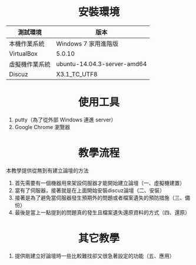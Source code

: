 # **<center>安裝環境**

| <b>測試環境|<b>版本|
| -- | -- |
|本機作業系統|Windows 7 家用進階版|
|VirtualBox|5.0.10|
|虛擬機作業系統|ubuntu-14.04.3-server-amd64|
|Discuz|X3.1_TC_UTF8|




# **<center>使用工具**

<ol>
  <li>putty（為了從外部 Windows 連進 server）
  <li>Google Chrome 瀏覽器
</ol>

# **<center>教學流程**

本教學提供從無到有建立論壇的方法
<ol>
  <li>首先需要有一個機器用來架設伺服器才能開始建立論壇（一、虛擬機建置）
  <li>當有了伺服器，接著就是在上面開始安裝discuz論壇（二、安裝）
  <li>接著是為了避免當伺服器發生預期外的問題或者檔案遺失的預防措施（三、備份）
  <li>最後是當上一點提到的問題真的發生且檔案遺失還原資料的方式（四、還原）
</ol>

# **<center>其它教學**

<ol>
  <li>提供剛建立好論壇時一些比較難找卻又很急著設定的功能（五、應用）
</ol>
